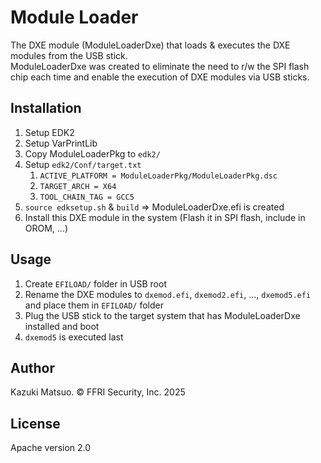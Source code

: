 # Module Loader
The DXE module (ModuleLoaderDxe) that loads & executes the DXE modules from the USB stick.  
ModuleLoaderDxe was created to eliminate the need to r/w the SPI flash chip each time and enable the execution of DXE modules via USB sticks.


## Installation
1. Setup EDK2
1. Setup VarPrintLib
1. Copy ModuleLoaderPkg to `edk2/`
1. Setup `edk2/Conf/target.txt`
    1. `ACTIVE_PLATFORM = ModuleLoaderPkg/ModuleLoaderPkg.dsc`
    1. `TARGET_ARCH = X64`
    1. `TOOL_CHAIN_TAG = GCC5`
1. `source edksetup.sh` & `build` => ModuleLoaderDxe.efi is created
1. Install this DXE module in the system (Flash it in SPI flash, include in OROM, ...)


## Usage
1. Create `EFILOAD/` folder in USB root
1. Rename the DXE modules to `dxemod.efi`, `dxemod2.efi`, ..., `dxemod5.efi` and place them in `EFILOAD/` folder
1. Plug the USB stick to the target system that has ModuleLoaderDxe installed and boot
1. `dxemod5` is executed last


## Author
Kazuki Matsuo. © FFRI Security, Inc. 2025

## License
Apache version 2.0
